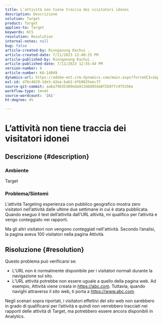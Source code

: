 ```yaml
---
title: L’attività non tiene traccia dei visitatori idonei
description: Descrizione
solution: Target
product: Target
applies-to: Target
keywords: KCS
resolution: Resolution
internal-notes: null
bug: false
article-created-by: Rinnganung Kachui .
article-created-date: 7/11/2023 12:40:25 PM
article-published-by: Rinnganung Kachui .
article-published-date: 7/11/2023 12:55:44 PM
version-number: 6
article-number: KA-14049
dynamics-url: https://adobe-ent.crm.dynamics.com/main.aspx?forceUCI=1&pagetype=entityrecord&etn=knowledgearticle&id=73b18217-e81f-ee11-9cbe-6045bd006e5a
exl-id: d76c4829-1de3-42ea-bab2-4fb9825eec7f
source-git-commit: aa6a79635380eda913ddd95da0f2b97fc975356e
workflow-type: tm+mt
source-wordcount: '161'
ht-degree: 4%

---
```


# L’attività non tiene traccia dei visitatori idonei

## Descrizione {#description}


### <b>Ambiente</b>

Target

### <b>Problema/Sintomi</b>

L’attività Targeting esperienza con pubblico geografico mostra zero visitatori nell’attività dalle ultime due settimane in cui è stata pubblicata. Quando eseguo il test dell’attività dall’URL attività, mi qualifico per l’attività e vengo conteggiato nei rapporti.

Ma gli altri visitatori non vengono conteggiati nell&#39;attività. Secondo l’analisi, la pagina aveva 100 visitatori nella pagina Attività.


## Risoluzione {#resolution}


Questo problema può verificarsi se:

- L’URL non è normalmente disponibile per i visitatori normali durante la navigazione sul sito.
- L’URL attività potrebbe non essere uguale a quello della pagina web. Ad esempio, Attività viene creata in https://abc.com. Tuttavia, quando navighi attraverso il sito web, ti porta a https://www.abc.com.


Negli scenari sopra riportati, i visitatori effettivi del sito web non sarebbero in grado di qualificarsi per l’attività e quindi non verrebbero tracciati nei rapporti delle attività di Target, ma potrebbero essere ancora disponibili in Analytics.
